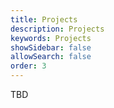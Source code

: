 ```yaml
---
title: Projects 
description: Projects 
keywords: Projects
showSidebar: false
allowSearch: false
order: 3
---
```


TBD